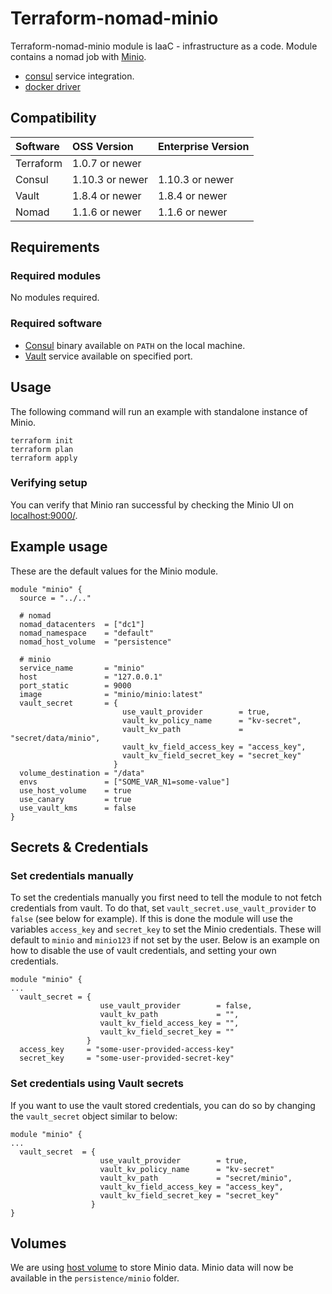 <!-- markdownlint-disable MD041 -->

# Terraform-nomad-minio
Terraform-nomad-minio module is IaaC - infrastructure as a code. Module contains
a nomad job with [Minio](https://min.io).
- [consul](https://www.consul.io/docs/) service integration.
- [docker driver](https://www.nomadproject.io/docs/drivers/docker.html)

## Compatibility
| Software | OSS Version | Enterprise Version |
| :------- | :---------- | :-------- |
| Terraform | 1.0.7 or newer|  |
| Consul | 1.10.3 or newer | 1.10.3 or newer |
| Vault | 1.8.4 or newer | 1.8.4 or newer |
| Nomad | 1.1.6 or newer | 1.1.6 or newer |

## Requirements

### Required modules
No modules required.

### Required software
- [Consul](https://releases.hashicorp.com/consul/) binary available on `PATH`
  on the local machine.
- [Vault](https://releases.hashicorp.com/vault/) service available on specified
  port.

## Usage
The following command will run an example with standalone instance of Minio.

```text
terraform init
terraform plan
terraform apply
```

### Verifying setup
You can verify that Minio ran successful by checking the Minio UI on
[localhost:9000/](http://localhost:9000/).

## Example usage
These are the default values for the Minio module.

```hcl
module "minio" {
  source = "../.."

  # nomad
  nomad_datacenters  = ["dc1"]
  nomad_namespace    = "default"
  nomad_host_volume  = "persistence"

  # minio
  service_name       = "minio"
  host               = "127.0.0.1"
  port_static        = 9000
  image              = "minio/minio:latest"
  vault_secret       = {
                         use_vault_provider        = true,
                         vault_kv_policy_name      = "kv-secret",
                         vault_kv_path             = "secret/data/minio",
                         vault_kv_field_access_key = "access_key",
                         vault_kv_field_secret_key = "secret_key"
                       }
  volume_destination = "/data"
  envs               = ["SOME_VAR_N1=some-value"]
  use_host_volume    = true
  use_canary         = true
  use_vault_kms      = false
}
```

## Secrets & Credentials

### Set credentials manually
To set the credentials manually you first need to tell the module to not fetch
credentials from vault. To do that, set `vault_secret.use_vault_provider` to
`false` (see below for example). If this is done the module will use the
variables `access_key` and `secret_key` to set the Minio credentials. These will
default to `minio` and `minio123` if not set by the user.
Below is an example on how to disable the use of vault credentials, and setting
your own credentials.

```hcl
module "minio" {
...
  vault_secret = {
                    use_vault_provider        = false,
                    vault_kv_path             = "",
                    vault_kv_field_access_key = "",
                    vault_kv_field_secret_key = ""
                 }
  access_key     = "some-user-provided-access-key"
  secret_key     = "some-user-provided-secret-key"
```

### Set credentials using Vault secrets
If you want to use the vault stored credentials, you can do so by changing the
 `vault_secret` object similar to below:

```hcl
module "minio" {
...
  vault_secret  = {
                    use_vault_provider        = true,
                    vault_kv_policy_name      = "kv-secret"
                    vault_kv_path             = "secret/minio",
                    vault_kv_field_access_key = "access_key",
                    vault_kv_field_secret_key = "secret_key"
                  }
}
```

## Volumes
We are using
[host volume](https://www.nomadproject.io/docs/job-specification/volume) to
store Minio data. Minio data will now be available in the `persistence/minio`
folder.
